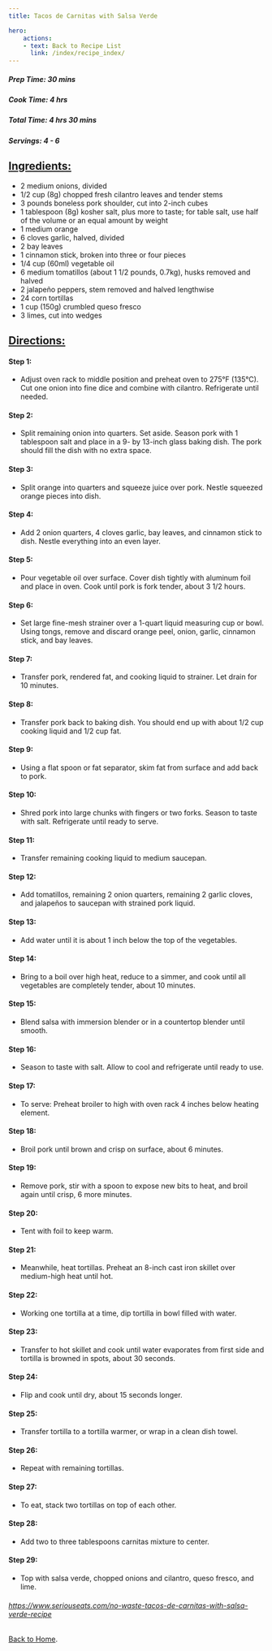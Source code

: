 ```yaml
---
title: Tacos de Carnitas with Salsa Verde

hero:
    actions:
    - text: Back to Recipe List
      link: /index/recipe_index/
---
```


##### Prep Time: 30 mins
##### Cook Time: 4 hrs
##### Total Time: 4 hrs 30 mins
##### Servings: 4 - 6


## <u>Ingredients:</u> 

- 2 medium onions, divided
- 1/2 cup (8g) chopped fresh cilantro leaves and tender stems
- 3 pounds boneless pork shoulder, cut into 2-inch cubes
- 1 tablespoon (8g) kosher salt, plus more to taste; for table salt, use half of the volume or an equal amount by weight
- 1 medium orange
- 6 cloves garlic, halved, divided
- 2 bay leaves
- 1 cinnamon stick, broken into three or four pieces
- 1/4 cup (60ml) vegetable oil
- 6 medium tomatillos (about 1 1/2 pounds, 0.7kg), husks removed and halved
- 2 jalapeño peppers, stem removed and halved lengthwise
- 24 corn tortillas
- 1 cup (150g) crumbled queso fresco
- 3 limes, cut into wedges


## <u>Directions:</u>

#### Step 1:
- Adjust oven rack to middle position and preheat oven to 275°F (135°C). Cut one onion into fine dice and combine with cilantro. Refrigerate until needed.

#### Step 2:
- Split remaining onion into quarters. Set aside. Season pork with 1 tablespoon salt and place in a 9- by 13-inch glass baking dish. The pork should fill the dish with no extra space.

#### Step 3:
- Split orange into quarters and squeeze juice over pork. Nestle squeezed orange pieces into dish.

#### Step 4:
- Add 2 onion quarters, 4 cloves garlic, bay leaves, and cinnamon stick to dish. Nestle everything into an even layer.

#### Step 5:
- Pour vegetable oil over surface. Cover dish tightly with aluminum foil and place in oven. Cook until pork is fork tender, about 3 1/2 hours.

#### Step 6:
- Set large fine-mesh strainer over a 1-quart liquid measuring cup or bowl. Using tongs, remove and discard orange peel, onion, garlic, cinnamon stick, and bay leaves.

#### Step 7:
- Transfer pork, rendered fat, and cooking liquid to strainer. Let drain for 10 minutes.

#### Step 8:
- Transfer pork back to baking dish. You should end up with about 1/2 cup cooking liquid and 1/2 cup fat.

#### Step 9:
- Using a flat spoon or fat separator, skim fat from surface and add back to pork.

#### Step 10:
- Shred pork into large chunks with fingers or two forks. Season to taste with salt. Refrigerate until ready to serve.

#### Step 11:
- Transfer remaining cooking liquid to medium saucepan.

#### Step 12:
- Add tomatillos, remaining 2 onion quarters, remaining 2 garlic cloves, and jalapeños to saucepan with strained pork liquid.

#### Step 13:
- Add water until it is about 1 inch below the top of the vegetables.

#### Step 14:
- Bring to a boil over high heat, reduce to a simmer, and cook until all vegetables are completely tender, about 10 minutes.

#### Step 15:
- Blend salsa with immersion blender or in a countertop blender until smooth.

#### Step 16:
- Season to taste with salt. Allow to cool and refrigerate until ready to use.

#### Step 17:
- To serve: Preheat broiler to high with oven rack 4 inches below heating element.

#### Step 18:
- Broil pork until brown and crisp on surface, about 6 minutes.

#### Step 19:
- Remove pork, stir with a spoon to expose new bits to heat, and broil again until crisp, 6 more minutes.

#### Step 20:
- Tent with foil to keep warm.

#### Step 21:
- Meanwhile, heat tortillas. Preheat an 8-inch cast iron skillet over medium-high heat until hot.

#### Step 22:
- Working one tortilla at a time, dip tortilla in bowl filled with water.

#### Step 23:
- Transfer to hot skillet and cook until water evaporates from first side and tortilla is browned in spots, about 30 seconds.

#### Step 24:
- Flip and cook until dry, about 15 seconds longer.

#### Step 25:
- Transfer tortilla to a tortilla warmer, or wrap in a clean dish towel.

#### Step 26:
- Repeat with remaining tortillas.

#### Step 27:
- To eat, stack two tortillas on top of each other.

#### Step 28:
- Add two to three tablespoons carnitas mixture to center.

#### Step 29:
- Top with salsa verde, chopped onions and cilantro, queso fresco, and lime.


###### https://www.seriouseats.com/no-waste-tacos-de-carnitas-with-salsa-verde-recipe

 [Back to Home](/).